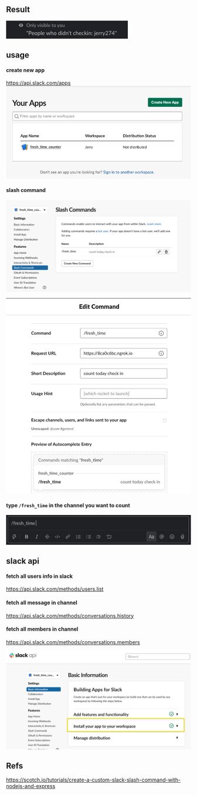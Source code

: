 ## Result

![](2020-04-24-12-03-41.png)

## usage

#### create new app

https://api.slack.com/apps
![](2020-04-24-12-19-01.png)

#### slash command

![](2020-04-30-11-07-47.png)

![](2020-04-30-11-08-07.png)

#### type `/fresh_time` in the channel you want to count

![](2020-04-24-12-09-24.png)

## slack api

#### fetch all users info in slack

https://api.slack.com/methods/users.list

#### fetch all message in channel

https://api.slack.com/methods/conversations.history

#### fetch all members in channel

https://api.slack.com/methods/conversations.members

![](2020-04-24-00-41-05.png)

## Refs

https://scotch.io/tutorials/create-a-custom-slack-slash-command-with-nodejs-and-express
